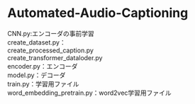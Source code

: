 # Automated-Audio-Captioning
CNN.py:エンコーダの事前学習  
create_dataset.py：  
create_processed_caption.py  
create_transformer_dataloder.py  
encoder.py：エンコーダ  
model.py：デコーダ  
train.py：学習用ファイル  
word_embedding_pretrain.py：word2vec学習用ファイル  

